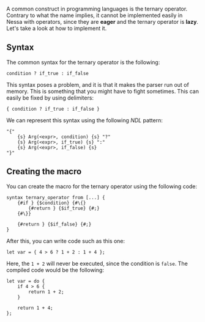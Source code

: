 A common construct in programming languages is the ternary operator. Contrary to what the name implies,
it cannot be implemented easily in Nessa with operators, since they are **eager** and the ternary operator is **lazy**. Let's
take a look at how to implement it.

## Syntax

The common syntax for the ternary operator is the following:

```
condition ? if_true : if_false
```

This syntax poses a problem, and it is that it makes the parser run out of memory. This is something that you might have to fight
sometimes. This can easily be fixed by using delimiters:

```
{ condition ? if_true : if_false }
```

We can represent this syntax using the following *NDL* pattern:

```
"{" 
    {s} Arg(<expr>, condition) {s} "?" 
    {s} Arg(<expr>, if_true) {s} ":" 
    {s} Arg(<expr>, if_false) {s} 
"}"
```

## Creating the macro

You can create the macro for the ternary operator using the following code:

```
syntax ternary_operator from [...] {
    {#if } {$condition} {#\{}
        {#return } {$if_true} {#;}
    {#\}}
    
    {#return } {$if_false} {#;}
}
```

After this, you can write code such as this one:

```
let var = { 4 > 6 ? 1 + 2 : 1 + 4 };
```

Here, the `1 + 2` will never be executed, since the condition is `false`. The compiled code would be the following:

```
let var = do {
    if 4 > 6 {
        return 1 + 2;
    }

    return 1 + 4;
};
```